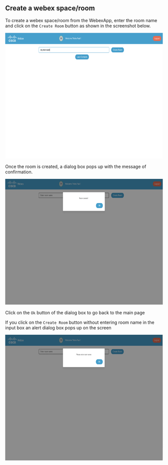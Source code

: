 ## Create a webex space/room

To create a webex space/room from the WebexApp, enter the room name and click on the `Create Room` button as shown in the screenshot below.

<p align="center">
    <img src="createroom.png" height="400px" alt="create room" />
</p>

Once the room is created, a dialog box pops up with the message of confirmation.

<p align="center">
    <img src="roomcreated.png" height="400px" alt="room created" />
</p>

Click on the `Ok` button of the dialog box to go back to the main page

If you click on the `Create Room` button without entering room name in the input box an alert dialog box pops up on the screen

<p align="center">
    <img src="roomalert.png" height="400px" alt="room alert" />
</p>